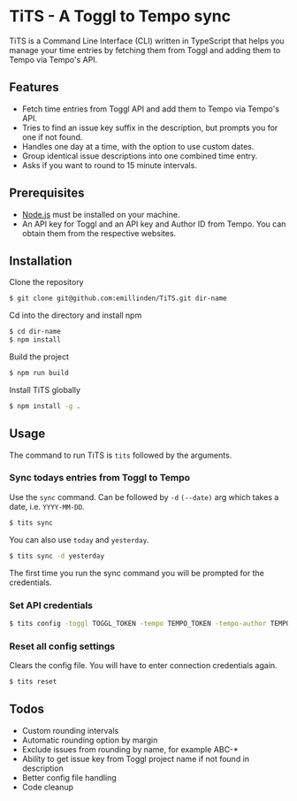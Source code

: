 # TiTS - A Toggl to Tempo sync

TiTS is a Command Line Interface (CLI) written in TypeScript that helps you manage your time entries by fetching them from Toggl and adding them to Tempo via Tempo's API.

## Features

- Fetch time entries from Toggl API and add them to Tempo via Tempo's API.
- Tries to find an issue key suffix in the description, but prompts you for one if not found.
- Handles one day at a time, with the option to use custom dates.
- Group identical issue descriptions into one combined time entry.
- Asks if you want to round to 15 minute intervals.

## Prerequisites

- [Node.js](https://nodejs.org/en/) must be installed on your machine.
- An API key for Toggl and an API key and Author ID from Tempo. You can obtain them from the respective websites.

## Installation

Clone the repository

```bash
$ git clone git@github.com:emillinden/TiTS.git dir-name
```

Cd into the directory and install npm

```bash
$ cd dir-name
$ npm install
```

Build the project

```bash
$ npm run build
```

Install TiTS globally

```bash
$ npm install -g .
```

## Usage

The command to run TiTS is `tits` followed by the arguments.

### Sync todays entries from Toggl to Tempo

Use the `sync` command. Can be followed by `-d` `(--date)` arg which takes a date, i.e. `YYYY-MM-DD`.

```bash
$ tits sync
```

You can also use `today` and `yesterday`.

```bash
$ tits sync -d yesterday
```

The first time you run the sync command you will be prompted for the credentials.

### Set API credentials

```bash
$ tits config -toggl TOGGL_TOKEN -tempo TEMPO_TOKEN -tempo-author TEMPO_AUTHOR_TOKEN
```

### Reset all config settings

Clears the config file. You will have to enter connection credentials again.

```bash
$ tits reset
```

## Todos
- Custom rounding intervals
- Automatic rounding option by margin
- Exclude issues from rounding by name, for example ABC-*
- Ability to get issue key from Toggl project name if not found in description
- Better config file handling
- Code cleanup